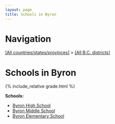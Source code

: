 ```yaml
---
layout: page
title: Schools in Byron
---
```

# Navigation

[[All countries/states/provinces]](../..) > [[All B.C. districts]](..)

# Schools in Byron

{% include_relative grade.html %}

**Schools:**

- [Byron High School](Byron_High_School.md)
- [Byron Middle School](Byron_Middle_School.md)
- [Byron Elementary School](Byron_Elementary_School.md)
